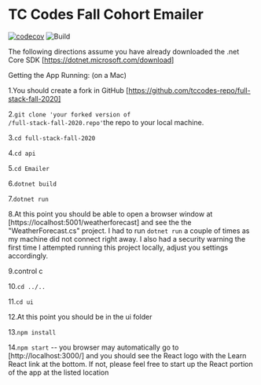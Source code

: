 # TC Codes Fall Cohort Emailer

[![codecov](https://codecov.io/gh/tccodes-repo/full-stack-fall-2020/branch/master/graph/badge.svg)](https://codecov.io/gh/tccodes-repo/full-stack-fall-2020)
![Build](https://github.com/tccodes-repo/full-stack-fall-2020/workflows/Build/badge.svg)

The following directions assume you have already downloaded the
.net Core SDK [https://dotnet.microsoft.com/download]

Getting the App Running:
(on a Mac)

1.You should create a fork in GitHub [https://github.com/tccodes-repo/full-stack-fall-2020]

2.<code>git clone 'your forked version of /full-stack-fall-2020.repo'</code>the repo to your local machine.

3.<code>cd full-stack-fall-2020</code>

4.<code>cd api</code>

5.<code>cd Emailer</code>

6.<code>dotnet build</code>

7.<code>dotnet run</code>

8.At this point you should be able to open a browser window at
[https://localhost:5001/weatherforecast] and see the the "WeatherForecast.cs" project. I had to run <code>dotnet run</code> a couple of times as my machine did not connect right away. I also had a security warning the first time I attempted running this project locally, adjust you settings accordingly.

9.control c

10.<code>cd ../..</code>

11.<code>cd ui</code>

12.At this point you should be in the ui folder

13.<code>npm install</code>

14.<code>npm start</code> -- you browser may automatically go to
[http://localhost:3000/] and you should see the React logo with the Learn React link at the bottom. If not, please feel free to start up the React portion of the app at the listed location